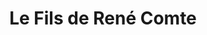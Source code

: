 ---
title: "Le Fils de René Comte"
url: /saint-julien-en-genevois/le-fils-de-rene-comte/
shop: boucherie
---
